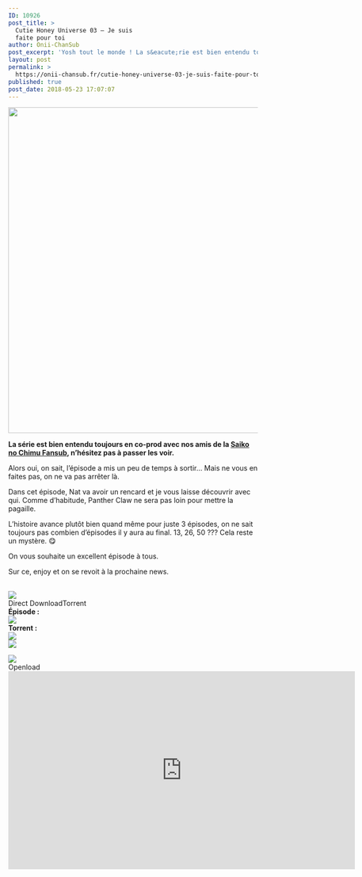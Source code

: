 ```yaml
---
ID: 10926
post_title: >
  Cutie Honey Universe 03 – Je suis
  faite pour toi
author: Onii-ChanSub
post_excerpt: 'Yosh tout le monde ! La s&eacute;rie est bien entendu toujours en co-prod avec nos amis de la Saiko no Chimu Fansub, n&rsquo;h&eacute;sitez pas &agrave; passer les voir. Alors oui, on sait, l&rsquo;&eacute;pisode a mis un peu de temps &agrave; sortir&hellip; Mais ne vous en faites pas, on ne va pas arr&ecirc;ter l&agrave;. Dans cet<p><a href="https://onii-chansub.fr/cutie-honey-universe-03-je-suis-faite-pour-toi/">LIRE LA SUITE&hellip;</a></p>'
layout: post
permalink: >
  https://onii-chansub.fr/cutie-honey-universe-03-je-suis-faite-pour-toi/
published: true
post_date: 2018-05-23 17:07:07
---
```

<div class="feedwordpress-gaffer-full-text"><p></p>
<img data-attachment-id="2501" data-permalink="https://onii-chansub.fr/cutie-honey-universe-03-je-suis-faite-pour-toi/cutie-honey-universe-03/#main" data-orig-file="https://i1.wp.com/onii-chansub.fr/wp-content/uploads/2018/05/Cutie-Honey-Universe-03.jpg?fit=1920%2C1080&amp;ssl=1" data-orig-size="1920,1080" data-comments-opened="1" data-image-meta='{"aperture":"0","credit":"","camera":"","caption":"","created_timestamp":"0","copyright":"","focal_length":"0","iso":"0","shutter_speed":"0","title":"","orientation":"1"}' data-image-title="Cutie Honey Universe – 03" data-image-description="" data-medium-file="https://i1.wp.com/onii-chansub.fr/wp-content/uploads/2018/05/Cutie-Honey-Universe-03.jpg?fit=1920%2C1080&amp;ssl=1" data-large-file="https://i1.wp.com/onii-chansub.fr/wp-content/uploads/2018/05/Cutie-Honey-Universe-03.jpg?fit=1920%2C1080&amp;ssl=1" src="https://i1.wp.com/onii-chansub.fr/wp-content/uploads/2018/05/Cutie-Honey-Universe-03.jpg?resize=1170%2C658&amp;ssl=1" alt="" width="1170" height="658" class="aligncenter size-full wp-image-2501" srcset="https://i1.wp.com/onii-chansub.fr/wp-content/uploads/2018/05/Cutie-Honey-Universe-03.jpg?w=1920&amp;ssl=1 1920w, https://i1.wp.com/onii-chansub.fr/wp-content/uploads/2018/05/Cutie-Honey-Universe-03.jpg?resize=768%2C432&amp;ssl=1 768w" sizes="(max-width: 1170px) 100vw, 1170px" data-recalc-dims="1"><br><p><strong>La série est bien entendu toujours en co-prod avec nos amis de la <a href="http://saiko-no-chimu-fansub.over-blog.com/" rel="noopener" target="_blank">Saiko no Chimu Fansub</a>, n’hésitez pas à passer les voir.</strong></p>
<p>Alors oui, on sait, l’épisode a mis un peu de temps à sortir… Mais ne vous en faites pas, on ne va pas arrêter là.</p>
<p>Dans cet épisode, Nat va avoir un rencard et je vous laisse découvrir avec qui. Comme d’habitude, Panther Claw ne sera pas loin pour mettre la pagaille.</p>
<p>L’histoire avance plutôt bien quand même pour juste 3 épisodes, on ne sait toujours pas combien d’épisodes il y aura au final. 13, 26, 50 ??? Cela reste un mystère. 😋</p>
<p>On vous souhaite un excellent épisode à tous.</p>
<p>Sur ce, enjoy et on se revoit à la prochaine news.<br></p>
<br><img src="https://onii-chansub.fr/wp-content/uploads/2015/09/Lien-des-%C3%A9pisodes-onii-chansub.png"><br><div class="su-tabs su-tabs-style-default su-tabs-vertical" data-active="1">
<div class="su-tabs-nav">
<span class="" data-url="" data-target="blank">Direct Download</span><span class="" data-url="" data-target="blank">Torrent </span>
</div>
<div class="su-tabs-panes">
<div class="su-tabs-pane su-clearfix">
<div class="su-row">
<div class="su-column su-column-size-1-2"><div class="su-column-inner su-clearfix"><strong>Épisode :</strong></div></div>
<div class="su-column su-column-size-1-2"><div class="su-column-inner su-clearfix"><a href="http://www.jheberg.net/mirrors/snc-onii-cutie-honey-universe-03-vostfr-fhd-1080p/"><img src="https://onii-chansub.fr/wp-content/uploads/2015/09/Jheberg.png"></a></div></div>
</div>
</div>
<div class="su-tabs-pane su-clearfix">
<div class="su-row">
<div class="su-column su-column-size-1-3"><div class="su-column-inner su-clearfix"><strong>Torrent :</strong></div></div>
<div class="su-column su-column-size-1-3"><div class="su-column-inner su-clearfix"><a href="https://nyaa.si/view/1040136"><img src="https://onii-chansub.fr/wp-content/uploads/2015/09/Nyaa.png"></a></div></div>
<div class="su-column su-column-size-1-3"><div class="su-column-inner su-clearfix"><a href="https://anidex.info/torrent/148481"><img src="https://onii-chansub.fr/wp-content/uploads/2017/07/Anidex.png"></a></div></div>
</div>
</div>
</div>
</div>
<p></p>
<img src="https://onii-chansub.fr/wp-content/uploads/2017/07/streaming-onii-chansub.png"><br><div class="su-tabs su-tabs-style-default" data-active="1">
<div class="su-tabs-nav"><span class="" data-url="" data-target="blank">Openload</span></div>
<div class="su-tabs-panes"><div class="su-tabs-pane su-clearfix">
<iframe src="https://openload.co/embed/Um8TmsOaD6s/%5BSnC-Onii%5D_Cutie_Honey_Universe_-_03_vostfr_FHD_1080p.mp4" scrolling="no" frameborder="0" width="700" height="400" allowfullscreen="true" webkitallowfullscreen="true" mozallowfullscreen="true"></iframe><br>
</div></div>
</div></div>
